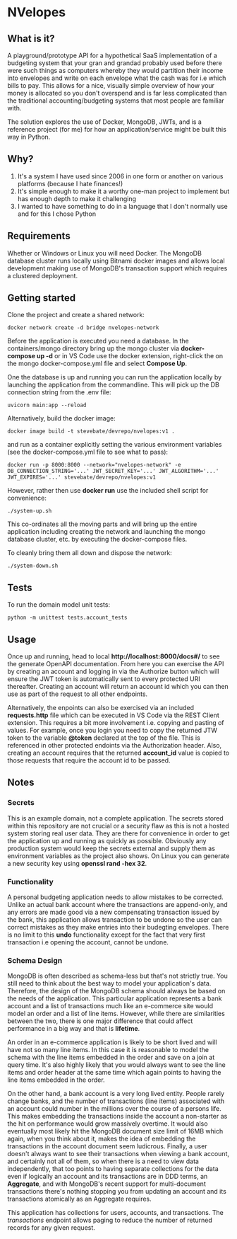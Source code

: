 # NVelopes

## What is it?

A playground/prototype API for a hypothetical SaaS implementation of a budgeting system that your gran and grandad probably used before there were such things as computers whereby they would partition their income into envelopes and write on each envelope what the cash was for i.e which bills to pay. This allows for a nice, visually simple overview of how your money is allocated so you don't overspend and is far less complicated than the traditional accounting/budgeting systems that most people are familiar with.

The solution explores the use of Docker, MongoDB, JWTs, and is a reference project (for me) for how an application/service might be built this way in Python.

## Why?

1) It's a system I have used since 2006 in one form or another on various platforms (because I hate finances!)
2) It's simple enough to make it a worthy one-man project to implement but has enough depth to make it challenging
3) I wanted to have something to do in a language that I don't normally use and for this I chose Python

## Requirements

Whether or Windows or Linux you will need Docker. The MongoDB database cluster runs locally using Bitnami docker images and allows local development making use of MongoDB's transaction support which requires a clustered deployment.

## Getting started

Clone the project and create a shared network:

    docker network create -d bridge nvelopes-network

Before the application is executed you need a database. In the containers/mongo directory bring up the mongo cluster via **docker-compose up -d** or in VS Code use the docker extension, right-click the on the mongo docker-compose.yml file and select **Compose Up**.

One the database is up and running you can run the application locally by launching the application from the commandline. This will pick up the DB connection string from the .env file:

    uvicorn main:app --reload

Alternatively, build the docker image:

    docker image build -t stevebate/devrepo/nvelopes:v1 .

and run as a container explicitly setting the various environment variables (see the docker-compose.yml file to see what to pass):

    docker run -p 8000:8000 --network="nvelopes-network" -e DB_CONNECTION_STRING='...' JWT_SECRET_KEY='...' JWT_ALGORITHM='...' JWT_EXPIRES='...' stevebate/devrepo/nvelopes:v1


However, rather then use **docker run** use the included shell script for convenience:

    ./system-up.sh

This co-ordinates all the moving parts and will bring up the entire application including creating the network and launching the mongo database cluster, etc. by executing the docker-compose files.

To cleanly bring them all down and dispose the network:

    ./system-down.sh

## Tests

To run the domain model unit tests:

    python -m unittest tests.account_tests

## Usage

Once up and running, head to local **http://localhost:8000/docs#/** to see the generate OpenAPI documentation. From here you can exercise the API by creating an account and logging in via the Authorize button which will ensure the JWT token is automatically sent to every protected URI thereafter. Creating an account will return an account id which you can then use as part of the request to all other endpoints.


Alternatively, the enpoints can also be exercised via an included **requests.http** file which can be executed in VS Code via the REST Client extension. This requires a bit more involvement i.e. copying and pasting of values. For example, once you login you need to copy the returned JTW token to the variable **@token** declared at the top of the file. This is referenced in other protected endoints via the Authorization header. Also, creating an account requires that the returned **account_id** value is copied to those requests that require the account id to be passed.

## Notes

### Secrets

This is an example domain, not a complete application. The secrets stored within this repository are not crucial or a security flaw as this is not a hosted system storing real user data. They are there for convenience in order to get the application up and running as quickly as possible. Obviously any production system would keep the secrets external and supply them as environment variables as the project also shows. On Linux you can generate a new security key using **openssl rand -hex 32**.

### Functionality

A personal budgeting application needs to allow mistakes to be corrected. Unlike an actual bank account where the transactions are append-only, and any errors are made good via a new compensating transaction issued by the bank, this application allows transaction to be undone so the user can correct mistakes as they make entries into their budegting envelopes. There is no limit to this **undo** functionality except for the fact that very first transaction i.e opening the account, cannot be undone.

### Schema Design

MongoDB is often described as schema-less but that's not strictly true. You still need to think about the best way to model your application's data. Therefore, the design of the MongoDB schema should always be based on the needs of the application. This particular application represents a bank account and a list of transactions much like an e-commerce site would model an order and a list of line items. However, while there are similarities between the two, there is one major difference that could affect performance in a big way and that is **lifetime**.

An order in an e-commerce application is likely to be short lived and will have not so many line items. In this case it is reasonable to model the schema with the line items embedded in the order and save on a join at query time. It's also highly likely that you would always want to see the line items and order header at the same time which again points to having the line items embedded in the order.

On the other hand, a bank account is a very long lived entity. People rarely change banks, and the number of transactions (line items) associated with an account could number in the millions over the course of a persons life. This makes embedding the transactions inside the account a non-starter as the hit on performance would grow massively overtime. It would also eventually most likely hit the MongoDB document size limit of 16MB which again, when you think about it, makes the idea of embedding the transactions in the account document seem ludicrous. Finally, a user doesn't always want to see their transactions when viewing a bank account, and certainly not all of them, so when there is a need to view data independently, that too points to having separate collections for the data even if logically an account and its transactions are in DDD terms, an **Aggregate**, and with MongoDB's recent support for multi-document transactions there's nothing stopping you from updating an account and its transactions atomically as an Aggregate requires.

This application has collections for users, accounts, and transactions. The *transactions* endpoint allows paging to reduce the number of returned records for any given request.
